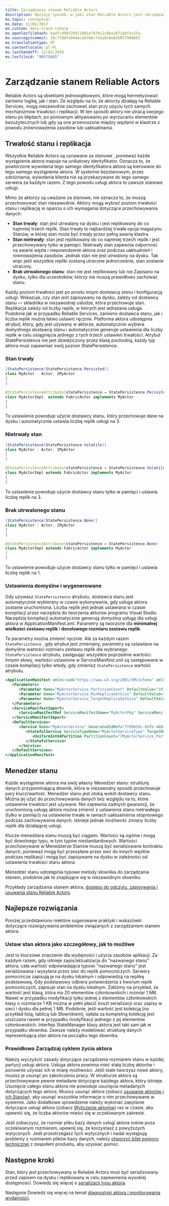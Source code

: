 ```yaml
---
title: Zarządzanie stanem Reliable Actors
description: Opisuje sposób, w jaki stan Reliable Actors jest zarządzany, trwały i replikowany w celu zapewnienia wysokiej dostępności.
ms.topic: conceptual
ms.date: 11/02/2017
ms.custom: devx-track-csharp
ms.openlocfilehash: badfc490f26b71881e7970c2c0be3472abfec25a
ms.sourcegitcommit: 16c7fd8fe944ece07b6cf42a9c0e82b057900662
ms.translationtype: MT
ms.contentlocale: pl-PL
ms.lasthandoff: 12/03/2020
ms.locfileid: "96575605"
---
```

# <a name="reliable-actors-state-management"></a>Zarządzanie stanem Reliable Actors
Reliable Actors są obiektami jednowątkowymi, które mogą hermetyzować zarówno logikę, jak i stan. Ze względu na to, że aktorzy działają na Reliable Services, mogą niezawodnie zachować stan przy użyciu tych samych mechanizmów trwałości i replikacji. W ten sposób aktory nie utracą swojego stanu po błędach, po ponownym aktywowaniu po wyrzucaniu elementów bezużytecznych lub gdy są one przenoszone między węzłami w klastrze z powodu zrównoważenia zasobów lub uaktualniania.

## <a name="state-persistence-and-replication"></a>Trwałość stanu i replikacja
Wszystkie Reliable Actors są uznawane za *stanowe* , ponieważ każde wystąpienie aktora mapuje na unikatowy identyfikator. Oznacza to, że powtórzone wywołania tego samego identyfikatora aktora są kierowane do tego samego wystąpienia aktora. W systemie bezstanowym, przez odróżnienia, wywołania klienta nie są przekazywane do tego samego serwera za każdym razem. Z tego powodu usługi aktora to zawsze stanowe usługi.

Mimo że aktorzy są uważane za stanowe, nie oznacza to, że muszą przechowywać stan niezawodnie. Aktory mogą wybrać poziom trwałości stanu i replikację w oparciu o ich wymagania dotyczące przechowywania danych:

* **Stan trwały**: stan jest utrwalany na dysku i jest replikowany do co najmniej trzech replik. Stan trwały to najbardziej trwała opcja magazynu Stanów, w której stan może być trwały przez pełną awarię klastra.
* **Stan nietrwały**: stan jest replikowany do co najmniej trzech replik i jest przechowywany tylko w pamięci. Nietrwały stan zapewnia odporność na awarie węzła i niepowodzenie aktora oraz podczas uaktualnień i równoważenia zasobów. Jednak stan nie jest utrwalony na dysku. Tak więc jeśli wszystkie repliki zostaną utracone jednocześnie, stan zostanie utracony.
* **Brak utrwalonego stanu**: stan nie jest replikowany lub nie Zapisano na dysku, tylko dla uczestników, którzy nie muszą prawidłowo zachować stanu.

Każdy poziom trwałości jest po prostu innym *dostawcą stanu* *i* konfiguracją usługi. Wskazuje, czy stan jest zapisywany na dysku, zależy od dostawcy stanu — składnika w niezawodnej usłudze, która przechowuje stan. Replikacja zależy od liczby replik, w których jest wdrażana usługa. Podobnie jak w przypadku Reliable Services, zarówno dostawca stanu, jak i liczba replik można łatwo ustawić ręcznie. Platforma aktora udostępnia atrybut, który, gdy jest używany w aktorze, automatycznie wybiera domyślnego dostawcę stanu i automatycznie generuje ustawienia dla liczby replik w celu osiągnięcia jednego z tych trzech ustawień trwałości. Atrybut StatePersistence nie jest dziedziczony przez klasę pochodną, każdy typ aktora musi zapewniać swój poziom StatePersistence.

### <a name="persisted-state"></a>Stan trwały
```csharp
[StatePersistence(StatePersistence.Persisted)]
class MyActor : Actor, IMyActor
{
}
```
```Java
@StatePersistenceAttribute(statePersistence = StatePersistence.Persisted)
class MyActorImpl  extends FabricActor implements MyActor
{
}
```  
To ustawienie powoduje użycie dostawcy stanu, który przechowuje dane na dysku i automatycznie ustawia liczbę replik usługi na 3.

### <a name="volatile-state"></a>Nietrwały stan
```csharp
[StatePersistence(StatePersistence.Volatile)]
class MyActor : Actor, IMyActor
{
}
```
```Java
@StatePersistenceAttribute(statePersistence = StatePersistence.Volatile)
class MyActorImpl extends FabricActor implements MyActor
{
}
```
To ustawienie powoduje użycie dostawcy stanu tylko w pamięci i ustawia liczbę replik na 3.

### <a name="no-persisted-state"></a>Brak utrwalonego stanu
```csharp
[StatePersistence(StatePersistence.None)]
class MyActor : Actor, IMyActor
{
}
```
```Java
@StatePersistenceAttribute(statePersistence = StatePersistence.None)
class MyActorImpl extends FabricActor implements MyActor
{
}
```
To ustawienie powoduje użycie dostawcy stanu tylko w pamięci i ustawia liczbę replik na 1.

### <a name="defaults-and-generated-settings"></a>Ustawienia domyślne i wygenerowane
Gdy używasz `StatePersistence` atrybutu, dostawca stanu jest automatycznie wybierany w czasie wykonywania, gdy usługa aktora zostanie uruchomiona. Liczba replik jest jednak ustawiana w czasie kompilacji przez narzędzia do tworzenia aktorów programu Visual Studio. Narzędzia kompilacji automatycznie generują *domyślną usługę* dla usługi aktora w ApplicationManifest.xml. Parametry są tworzone dla **minimalnej wielkości zestawu replik** i **docelowego rozmiaru zestawu replik**.

Te parametry można zmienić ręcznie. Ale za każdym razem `StatePersistence` , gdy atrybut jest zmieniany, parametry są ustawiane na domyślne wartości rozmiaru zestawu replik dla wybranego `StatePersistence` atrybutu, zastępując wszystkie poprzednie wartości. Innymi słowy, wartości ustawione w ServiceManifest.xml są zastępowane w czasie kompilacji *tylko* wtedy, gdy zmienisz `StatePersistence` wartość atrybutu.

```xml
<ApplicationManifest xmlns:xsd="https://www.w3.org/2001/XMLSchema" xmlns:xsi="https://www.w3.org/2001/XMLSchema-instance" ApplicationTypeName="Application12Type" ApplicationTypeVersion="1.0.0" xmlns="http://schemas.microsoft.com/2011/01/fabric">
   <Parameters>
      <Parameter Name="MyActorService_PartitionCount" DefaultValue="10" />
      <Parameter Name="MyActorService_MinReplicaSetSize" DefaultValue="3" />
      <Parameter Name="MyActorService_TargetReplicaSetSize" DefaultValue="3" />
   </Parameters>
   <ServiceManifestImport>
      <ServiceManifestRef ServiceManifestName="MyActorPkg" ServiceManifestVersion="1.0.0" />
   </ServiceManifestImport>
   <DefaultServices>
      <Service Name="MyActorService" GeneratedIdRef="77d965dc-85fb-488c-bd06-c6c1fe29d593|Persisted">
         <StatefulService ServiceTypeName="MyActorServiceType" TargetReplicaSetSize="[MyActorService_TargetReplicaSetSize]" MinReplicaSetSize="[MyActorService_MinReplicaSetSize]">
            <UniformInt64Partition PartitionCount="[MyActorService_PartitionCount]" LowKey="-9223372036854775808" HighKey="9223372036854775807" />
         </StatefulService>
      </Service>
   </DefaultServices>
</ApplicationManifest>
```

## <a name="state-manager"></a>Menedżer stanu
Każde wystąpienie aktora ma swój własny Menedżer stanu: strukturę danych przypominającą słownik, która w niezawodny sposób przechowuje pary klucz/wartość. Menedżer stanu jest otoką wokół dostawcy stanu. Można jej użyć do przechowywania danych bez względu na to, które ustawienie trwałości jest używane. Nie zapewnia żadnych gwarancji, że uruchomioną usługę aktora można zmienić z ustawienia stanu nietrwałego (tylko w pamięci) na ustawienie trwałe w ramach uaktualnienia stopniowego podczas zachowywania danych. Istnieje jednak możliwość zmiany liczby replik dla działającej usługi.

Klucze menedżera stanu muszą być ciągami. Wartości są ogólne i mogą być dowolnego typu, w tym typów niestandardowych. Wartości przechowywane w Menedżerze Stanów muszą być serializowane kontraktu danych, ponieważ mogą być przesyłane przez sieć do innych węzłów podczas replikacji i mogą być zapisywane na dysku w zależności od ustawienia trwałości stanu aktora.

Menedżer stanu udostępnia typowe metody słownika do zarządzania stanem, podobnie jak te znajdujące się w niezawodnym słowniku.

Przykłady zarządzania stanem aktora, [dostępu do odczytu, zapisywania i usuwania stanu Reliable Actors](service-fabric-reliable-actors-access-save-remove-state.md).

## <a name="best-practices"></a>Najlepsze rozwiązania
Poniżej przedstawiono niektóre sugerowane praktyki i wskazówki dotyczące rozwiązywania problemów związanych z zarządzaniem stanem aktora.

### <a name="make-the-actor-state-as-granular-as-possible"></a>Ustaw stan aktora jako szczegółowy, jak to możliwe
Jest to kluczowe znaczenie dla wydajności i użycia zasobów aplikacji. Za każdym razem, gdy istnieje zapis/aktualizacja do "nazwanego stanu" aktora, cała wartość odpowiadająca typowi "nazwanego stanu" jest serializowana i wysyłana przez sieć do replik pomocniczych.  Serwery pomocnicze zapisują je na dysku lokalnym i odpowiedzą na replikę podstawową. Gdy podstawowy odbiera potwierdzenia z kworum replik pomocniczych, zapisuje stan na dysku lokalnym. Załóżmy na przykład, że wartość jest klasą, która ma 20 elementów członkowskich i rozmiar 1 MB. Nawet w przypadku modyfikacji tylko jednej z elementów członkowskich klasy o rozmiarze 1 KB można w pełni płacić koszt serializacji oraz zapisy w sieci i dysku dla pełnej 1 MB. Podobnie, jeśli wartość jest kolekcją (na przykład listą, tablicą lub Słownikiem), opłata za kompletną kolekcję jest uiszczana nawet w przypadku modyfikacji jednego z jej elementów członkowskich. Interfejs StateManager klasy aktora jest taki sam jak w przypadku słownika. Zawsze należy modelować strukturę danych reprezentującą stan aktora na początku tego słownika.
 
### <a name="correctly-manage-the-actors-life-cycle"></a>Prawidłowo Zarządzaj cyklem życia aktora
Należy wyczyścić zasady dotyczące zarządzania rozmiarem stanu w każdej partycji usługi aktora. Usługa aktora powinna mieć stałą liczbę aktorów i ponownie używać ich w miarę możliwości. Jeśli stale tworzysz nowe aktory, musisz je usunąć po zakończeniu pracy. W strukturze aktora są przechowywane pewne metadane dotyczące każdego aktora, który istnieje. Usunięcie całego stanu aktora nie powoduje usunięcia metadanych dotyczących tego aktora. Musisz usunąć aktora (zobacz [usuwanie aktorów i ich Stanów](service-fabric-reliable-actors-lifecycle.md#manually-deleting-actors-and-their-state)), aby usunąć wszystkie informacje o nim przechowywane w systemie. Jako dodatkowe sprawdzenie należy wykonać zapytanie dotyczące usługi aktora (zobacz [Wyliczenie aktorów](service-fabric-reliable-actors-enumerate.md)) raz w czasie, aby upewnić się, że liczba aktorów mieści się w oczekiwanym zakresie.
 
Jeśli zobaczysz, że rozmiar pliku bazy danych usługi aktora rośnie poza oczekiwanym rozmiarem, upewnij się, że korzystasz z powyższych wytycznych. Jeśli przestrzegasz tych wytycznych i nadal występują problemy z rozmiarem plików bazy danych, należy [otworzyć bilet pomocy technicznej](service-fabric-support.md) z zespołem produktu, aby uzyskać pomoc.

## <a name="next-steps"></a>Następne kroki

Stan, który jest przechowywany w Reliable Actors musi być serializowany przed zapisem na dysku i replikowany w celu zapewnienia wysokiej dostępności. Dowiedz się więcej o [serializacji typu aktora](service-fabric-reliable-actors-notes-on-actor-type-serialization.md).

Następnie Dowiedz się więcej na temat [diagnostyki aktora i monitorowania wydajności](service-fabric-reliable-actors-diagnostics.md).

